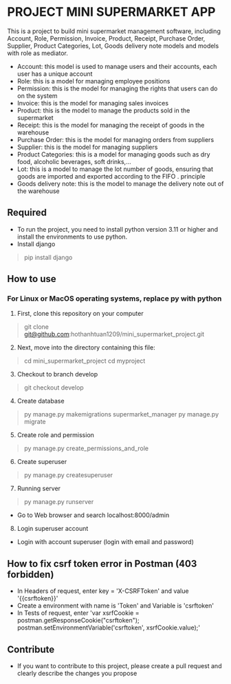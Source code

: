 # PROJECT MINI SUPERMARKET APP
This is a project to build mini supermarket management software, including Account, Role, Permission, Invoice, Product, Receipt, Purchase Order, Supplier, Product Categories, Lot, Goods delivery note models and models with role as mediator.
- Account: this model is used to manage users and their accounts, each user has a unique account
- Role: this is a model for managing employee positions
- Permission: this is the model for managing the rights that users can do on the system
- Invoice: this is the model for managing sales invoices
- Product: this is the model to manage the products sold in the supermarket
- Receipt: this is the model for managing the receipt of goods in the warehouse
- Purchase Order: this is the model for managing orders from suppliers
- Supplier: this is the model for managing suppliers
- Product Categories: this is a model for managing goods such as dry food, alcoholic beverages, soft drinks,...
- Lot: this is a model to manage the lot number of goods, ensuring that goods are imported and exported according to the FIFO . principle
- Goods delivery note: this is the model to manage the delivery note out of the warehouse  

## Required
- To run the project, you need to install python version 3.11 or higher and install the environments to use python.
- Install django
 >pip install django 

## How to use
### For Linux or MacOS operating systems, replace py with python
1. First, clone this repository on your computer
> git clone git@github.com:hothanhtuan1209/mini_supermarket_project.git

2. Next, move into the directory containing this file:
> cd mini_supermarket_project
> cd myproject

3. Checkout to branch develop
> git checkout develop

4. Create database
> py manage.py makemigrations supermarket_manager 
> py manage.py migrate

5. Create role and permission
> py manage.py create_permissions_and_role

6. Create superuser
> py manage.py createsuperuser

7. Running server
>py manage.py runserver
 - Go to Web browser and search localhost:8000/admin

8. Login superuser account
 - Login with account superuser (login with email and password)

## How to fix csrf token error in Postman (403 forbidden)
 - In Headers of request, enter key = 'X-CSRFToken' and value '{{csrftoken}}'
 - Create a environment with name is 'Token' and Variable is 'csrftoken'
 - In Tests of request, enter 'var xsrfCookie = postman.getResponseCookie("csrftoken"); postman.setEnvironmentVariable('csrftoken', xsrfCookie.value);'

## Contribute
 - If you want to contribute to this project, please create a pull request and clearly describe the changes you propose
